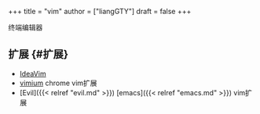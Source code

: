 +++
title = "vim"
author = ["liangGTY"]
draft = false
+++

终端编辑器


## 扩展 {#扩展}

-   [IdeaVim](https://plugins.jetbrains.com/plugin/164-ideavim)
-   [vimium](https://github.com/philc/vimium) chrome vim扩展
-   [Evil]({{< relref "evil.md" >}}) [emacs]({{< relref "emacs.md" >}}) vim扩展
